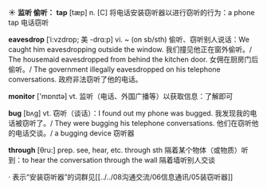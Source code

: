 ☀ <span class="category">**监听 偷听：**</span>
<span class="vocabulary">**tap**</span> [tæp] 
<span class="definition">n. [C] 将电话安装窃听器以进行窃听的行为：</span>a phone tap 电话窃听
           
<span class="vocabulary">**eavesdrop**</span> [ˈi:vzdrɒp; 美 -drɑ:p]
<span class="definition">vi. ~ (on sb/sth) 偷听、窃听别人说话：</span>We caught him eavesdropping outside the window. 我们撞见他正在窗外偷听。/ The housemaid eavesdropped from behind the kitchen door. 女佣在厨房门后偷听。/ The government illegally eavesdropped on his telephone conversations. 政府非法窃听了他的电话。

<span class="vocabulary">**monitor**</span> ['mɒnɪtə] 
<span class="definition">vt. 监听（电话、外国广播等）以获取信息：</span>了解即可  
           
<span class="vocabulary">**bug**</span> [bʌg]
<span class="definition">vt. 窃听（谈话）：</span>I found out my phone was bugged. 我发现我的电话被窃听了。/ They were bugging his telephone conversations. 他们在窃听他的电话交谈。/ a bugging device 窃听器

<span class="vocabulary">**through**</span> [θru:] 
<span class="definition">prep. see, hear, etc. through sth 隔着某个物体（或物质）听到：</span>to hear the conversation through the wall 隔着墙听别人交谈

· 表示“安装窃听器”的词群见[[../../08沟通交流/06信息通讯/05装窃听器]]
